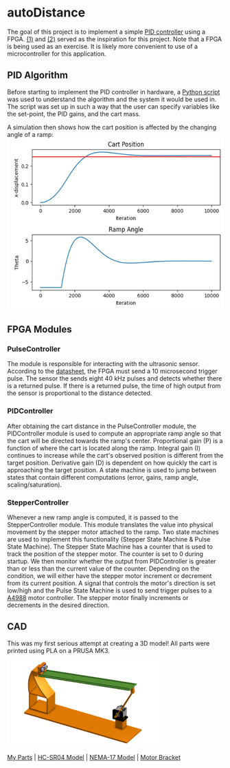 # autoDistance
The goal of this project is to implement a simple [PID controller](https://en.wikipedia.org/wiki/Proportional%E2%80%93integral%E2%80%93derivative_controller) using a FPGA. [(1)](https://www.youtube.com/watch?v=JFTJ2SS4xyA) and [(2)](https://www.youtube.com/watch?v=oy58S4beC9c) served as the inspiration for this project. Note that a FPGA is being used as an exercise. It is likely more convenient to use of a microcontroller for this application.

## PID Algorithm
Before starting to implement the PID controller in hardware, a [Python script](https://github.com/AlexDom513/autoDistance/blob/main/algo-dev/algo2.py) was used to understand the algorithm and the system it would be used in. The script was set up in such a way that the user can specify variables like the set-point, the PID gains, and the cart mass.

A simulation then shows how the cart position is affected by the changing angle of a ramp:
<img src="media/sim.png" width="534" height="400">


## FPGA Modules
### PulseController
The module is responsible for interacting with the ultrasonic sensor. According to the [datasheet](https://github.com/AlexDom513/autoDistance/blob/main/datasheets/HCSR04.pdf), the FPGA must send a 10 microsecond trigger pulse. The sensor the sends eight 40 kHz pulses and detects whether there is a returned pulse. If there is a returned pulse, the time of high output from the sensor is proportional to the distance detected.

### PIDController
After obtaining the cart distance in the PulseController module, the PIDController module is used to compute an appropriate ramp angle so that the cart will be directed towards the ramp's center. Proportional gain (P) is a function of where the cart is located along the ramp. Integral gain (I) continues to increase while the cart's observed position is different from the target position. Derivative gain (D) is dependent on how quickly the cart is approaching the target position. A state machine is used to jump between states that contain different computations (error, gains, ramp angle, scaling/saturation).

### StepperController
Whenever a new ramp angle is computed, it is passed to the StepperController module. This module translates the value into physical movement by the stepper motor attached to the ramp. Two state machines are used to implement this functionality (Stepper State Machine & Pulse State Machine). The Stepper State Machine has a counter that is used to track the position of the stepper motor. The counter is set to 0 during startup. We then monitor whether the output from PIDController is greater than or less than the current value of the counter. Depending on the condition, we will either have the stepper motor increment or decrement from its current position. A signal that controls the motor's direction is set low/high and the Pulse State Machine is used to send trigger pulses to a [A4988](https://components101.com/modules/a4988-stepper-motor-driver-module) motor controller. The stepper motor finally increments or decrements in the desired direction.


## CAD
This was my first serious attempt at creating a 3D model! All parts were printed using PLA on a PRUSA MK3.

<img src="media/cad.png" width="360" height="200">

[My Parts](https://cad.onshape.com/documents/018887aac5e3fe98b3ecc4ac/w/28ee8de5f592833dfd0388a2/e/8ab51c28ebdef6fccae7c0ab?renderMode=1&uiState=657551bd4254d404bca63ac2) |
[HC-SR04 Model](https://grabcad.com/library/hcsr04-ultrasonic-sensor-1) |
[NEMA-17 Model](https://grabcad.com/library/nema17-42-40-1) |
[Motor Bracket](https://grabcad.com/library/nema-17-stepper-motor-mounting-bracket-2)

